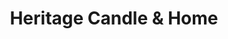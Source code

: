 ---
title: "Heritage Candle & Home"
url: /cold-spring-harbor/heritage-candle-und-home/
shop: Kerzen
---